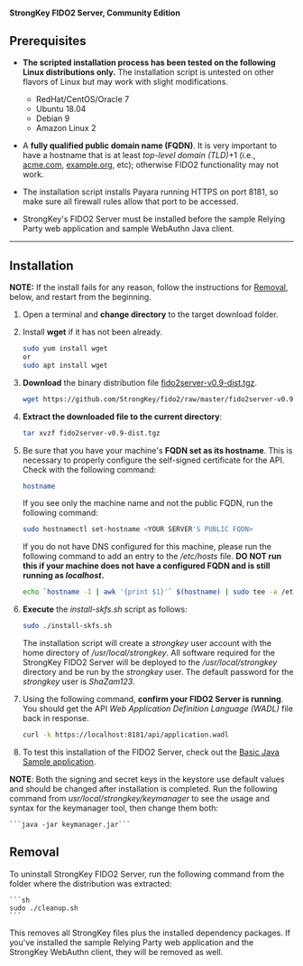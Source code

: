 #### StrongKey FIDO2 Server, Community Edition

## Prerequisites

-  **The scripted installation process has been tested on the following Linux distributions only.** The installation script is untested on other flavors of Linux but may work with slight modifications.
    - RedHat/CentOS/Oracle 7
    - Ubuntu 18.04
    - Debian 9
    - Amazon Linux 2

-  A **fully qualified public domain name (FQDN)**. It is very important to have a hostname that is at least _top-level domain (TLD)_+1 (i.e., [acme.com](http://acme.com), [example.org](http://example.org), etc); otherwise FIDO2 functionality may not work.

-  The installation script installs Payara running HTTPS on port 8181, so make sure all firewall rules allow that port to be accessed.

- StrongKey's FIDO2 Server must be installed before the sample Relying Party web application and sample WebAuthn Java client.

----------------

## Installation

**NOTE:** If the install fails for any reason, follow the instructions for [Removal](#removal), below, and restart from the beginning.


1.  Open a terminal and **change directory** to the target download folder.

2. Install **wget** if it has not been already.
    ```sh
    sudo yum install wget 
    or
    sudo apt install wget
     ```

3.  **Download** the binary distribution file [fido2server-v0.9-dist.tgz](../fido2server-v0.9-dist.tgz).

    ```sh
    wget https://github.com/StrongKey/fido2/raw/master/fido2server-v0.9-dist.tgz
    ```

4.  **Extract the downloaded file to the current directory**:

    ```sh
    tar xvzf fido2server-v0.9-dist.tgz
    ```
5. Be sure that you have your machine's **FQDN set as its hostname**. This is necessary to properly configure the self-signed certificate for the API. Check with the following command:

    ```sh
    hostname
    ```

    If you see only the machine name and not the public FQDN, run the following command:

    ```sh
    sudo hostnamectl set-hostname <YOUR SERVER'S PUBLIC FQDN>
    ```

    If you do not have DNS configured for this machine, please run the following command to add an entry to the _/etc/hosts_ file.
    **DO NOT run this if your machine does not have a configured FQDN and is still running as _localhost_.**

    ```sh
    echo `hostname -I | awk '{print $1}'` $(hostname) | sudo tee -a /etc/hosts
    ```

6.  **Execute** the _install-skfs.sh_ script as follows:

    ```sh
    sudo ./install-skfs.sh
    ```

    The installation script will create a _strongkey_ user account with the home directory of _/usr/local/strongkey_. All software required for the StrongKey FIDO2 Server will be deployed to the _/usr/local/strongkey_ directory and be run by the _strongkey_ user. The default password for the _strongkey_ user is _ShaZam123_.

7. Using the following command, **confirm your FIDO2 Server is running**. You should get the API _Web Application Definition Language (WADL)_ file back in response.

    ```sh
    curl -k https://localhost:8181/api/application.wadl
    ```

8. To test this installation of the FIDO2 Server, check out the [Basic Java Sample application](https://github.com/StrongKey/fido2/tree/master/sampleapps/java/basic).

__NOTE__: Both the signing and secret keys in the keystore use default values and should be changed after installation is completed. Run the following command from _usr/local/strongkey/keymanager_ to see the usage and syntax for the keymanager tool, then change them both:
    
    ```java -jar keymanager.jar```


## Removal

To uninstall StrongKey FIDO2 Server, run the following command from the folder where the distribution was extracted:

    ```sh
    sudo ./cleanup.sh
    ```

This removes all StrongKey files plus the installed dependency packages. If you've installed the sample Relying Party web application and the StrongKey WebAuthn client, they will be removed as well.

